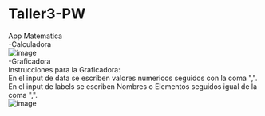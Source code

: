 # Taller3-PW
App Matematica\
-Calculadora\
![image](https://user-images.githubusercontent.com/82180254/133915424-045f5f39-f8bf-43ff-90cc-ab764de96d7e.png)\
-Graficadora\
Instrucciones para la Graficadora:\
En el input de data se escriben valores numericos seguidos con la coma ",".\
En el input de labels se escriben Nombres o Elementos seguidos igual de la coma ",".\
![image](https://user-images.githubusercontent.com/56130919/133915343-21c91683-5d82-49d0-8ab6-d986cdf5ea82.png)
